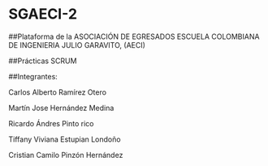 # SGAECI-2

##Plataforma de la ASOCIACIÓN DE EGRESADOS ESCUELA COLOMBIANA DE INGENIERIA JULIO GARAVITO, (AECI)

##Prácticas SCRUM

##Integrantes: 

Carlos Alberto Ramírez Otero

Martín Jose Hernández Medina

Ricardo Ándres Pinto rico

Tiffany Viviana Estupian Londoño

Cristian Camilo Pinzón Hernández


